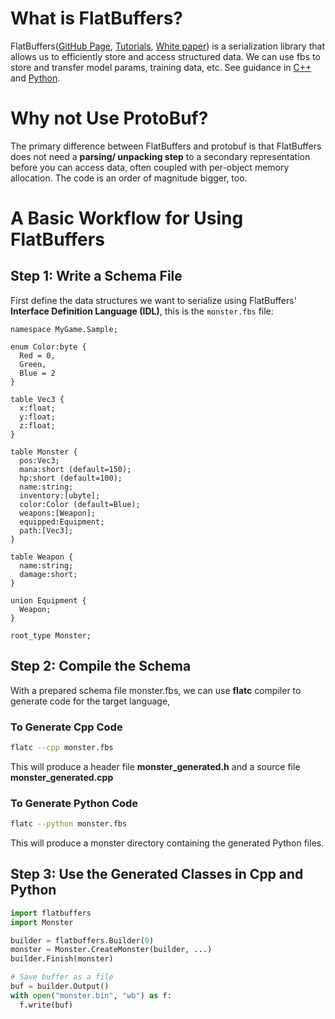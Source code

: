 # What is FlatBuffers?
FlatBuffers([GitHub Page](https://github.com/google/flatbuffers), [Tutorials](https://flatbuffers.dev/index.html#flatbuffers_overview), [White paper](https://flatbuffers.dev/flatbuffers_white_paper.html)) is a serialization library that allows us to efficiently store and access structured data. We can use fbs to store and transfer model params, training data, etc. See guidance in [C++](https://flatbuffers.dev/flatbuffers_guide_use_cpp.html) and [Python](https://flatbuffers.dev/flatbuffers_guide_use_python.html).

# Why not Use ProtoBuf?
The primary difference between FlatBuffers and protobuf is that FlatBuffers does not need a **parsing/ unpacking step** to a secondary representation before you can access data, often coupled with per-object memory allocation. The code is an order of magnitude bigger, too.

# A Basic Workflow for Using FlatBuffers
## Step 1: Write a Schema File
First define the data structures we want to serialize using FlatBuffers' **Interface Definition Language (IDL)**, this is the `monster.fbs` file:
```Flatbuffers
namespace MyGame.Sample;

enum Color:byte {
  Red = 0,
  Green,
  Blue = 2
}

table Vec3 {
  x:float;
  y:float;
  z:float;
}

table Monster {
  pos:Vec3;
  mana:short (default=150);
  hp:short (default=100);
  name:string;
  inventory:[ubyte];
  color:Color (default=Blue);
  weapons:[Weapon];
  equipped:Equipment;
  path:[Vec3];
}

table Weapon {
  name:string;
  damage:short;
}

union Equipment {
  Weapon;
}

root_type Monster;

```

## Step 2: Compile the Schema
With a prepared schema file monster.fbs, we can use **flatc** compiler to generate code for the target language, 
### To Generate Cpp Code
```sh
flatc --cpp monster.fbs
```
This will produce a header file **monster_generated.h** and a source file **monster_generated.cpp**
### To Generate Python Code
```sh
flatc --python monster.fbs
```
This will produce a monster directory containing the generated Python files.

## Step 3: Use the Generated Classes in Cpp and Python
```python
import flatbuffers
import Monster

builder = flatbuffers.Builder(0)
monster = Monster.CreateMonster(builder, ...)
builder.Finish(monster)

# Save buffer as a file
buf = builder.Output()
with open("monster.bin", "wb") as f:
  f.write(buf)
```
